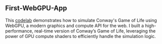 ## First-WebGPU-App

This [codelab](https://codelabs.developers.google.com/your-first-webgpu-app) demonstrates how to simulate Conway's Game of Life using WebGPU, a modern graphics and compute API for the web. I built a high-performance, real-time version of Conway’s Game of Life, leveraging the power of GPU compute shaders to efficiently handle the simulation logic.


